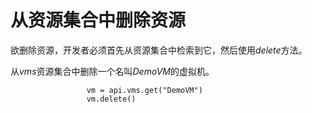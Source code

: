 # 从资源集合中删除资源

欲删除资源，开发者必须首先从资源集合中检索到它，然后使用*delete*方法。

从*vms*资源集合中删除一个名叫*DemoVM*的虚拟机。

                     vm = api.vms.get("DemoVM")
                     vm.delete()
                     

